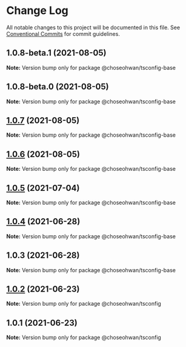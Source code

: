 # Change Log

All notable changes to this project will be documented in this file.
See [Conventional Commits](https://conventionalcommits.org) for commit guidelines.

## 1.0.8-beta.1 (2021-08-05)

**Note:** Version bump only for package @choseohwan/tsconfig-base





## 1.0.8-beta.0 (2021-08-05)

**Note:** Version bump only for package @choseohwan/tsconfig-base





## [1.0.7](https://github.com/ChoSeoHwan/library/compare/@choseohwan/tsconfig-base@1.0.6...@choseohwan/tsconfig-base@1.0.7) (2021-08-05)

**Note:** Version bump only for package @choseohwan/tsconfig-base





## [1.0.6](https://github.com/ChoSeoHwan/library/compare/@choseohwan/tsconfig-base@1.0.5...@choseohwan/tsconfig-base@1.0.6) (2021-08-05)

**Note:** Version bump only for package @choseohwan/tsconfig-base





## [1.0.5](https://github.com/ChoSeoHwan/library/compare/@choseohwan/tsconfig-base@1.0.4...@choseohwan/tsconfig-base@1.0.5) (2021-07-04)

**Note:** Version bump only for package @choseohwan/tsconfig-base





## [1.0.4](https://github.com/ChoSeoHwan/library/compare/@choseohwan/tsconfig-base@1.0.3...@choseohwan/tsconfig-base@1.0.4) (2021-06-28)

**Note:** Version bump only for package @choseohwan/tsconfig-base





## 1.0.3 (2021-06-28)

**Note:** Version bump only for package @choseohwan/tsconfig-base





## [1.0.2](https://github.com/ChoSeoHwan/library/compare/@choseohwan/tsconfig@1.0.1...@choseohwan/tsconfig@1.0.2) (2021-06-23)

**Note:** Version bump only for package @choseohwan/tsconfig





## 1.0.1 (2021-06-23)

**Note:** Version bump only for package @choseohwan/tsconfig
